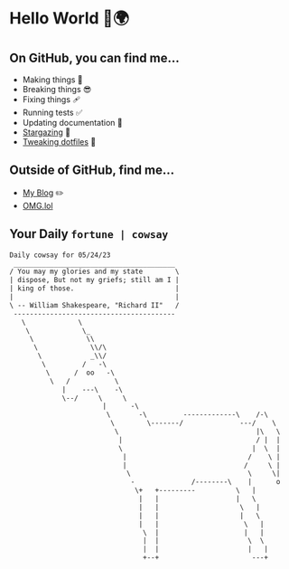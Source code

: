# Hello World 👋🌍

## On GitHub, you can find me...

- Making things 🧰
- Breaking things 😎
- Fixing things 🩹
- Running tests ✅
- Updating documentation 📝
- [Stargazing](https://github.com/lemonase?tab=stars) 🌟
- [Tweaking dotfiles](https://github.com/lemonase/dotfiles) 📁


## Outside of GitHub, find me...

- [My Blog](https://madjam.dev/) ✏️
- [OMG.lol](https://jam.omg.lol/)

## Your Daily `fortune | cowsay`

```txt
Daily cowsay for 05/24/23
 ________________________________________
/ You may my glories and my state        \
| dispose, But not my griefs; still am I |
| king of those.                         |
|                                        |
\ -- William Shakespeare, "Richard II"   /
 ----------------------------------------
   \             \
    \             \_
     \             \\
      \             \\/\
       \            _\\/
        \         /   -\
         \      /  oo   -\
          \   /           \
             |    ---\    -\
             \--/     \     \
                       |      -\
                        \       -\         -------------\    /-\
                         \        \-------/              ---/    \
                          \                                  |\   \
                           |                                 / |  |
                           \                                |  \  |
                            |                              /    \ |
                            |                             /     \ |
                             \                             \     \|
                              -              /--------\    |      o
                               \+   +---------          \   |
                                |   |                   |   \
                                |   |                    \   |
                                |   |                    |   \
                                |   |                     \   |
                                 \  |                     |   |
                                 |  |                      \  \
                                 |  |                      |   |
                                 +--+                       ---+
```
